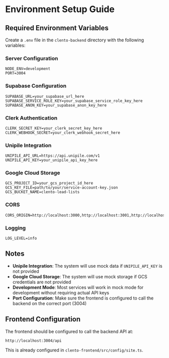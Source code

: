 # Environment Setup Guide

## Required Environment Variables

Create a `.env` file in the `clento-backend` directory with the following variables:

### Server Configuration
```
NODE_ENV=development
PORT=3004
```

### Supabase Configuration
```
SUPABASE_URL=your_supabase_url_here
SUPABASE_SERVICE_ROLE_KEY=your_supabase_service_role_key_here
SUPABASE_ANON_KEY=your_supabase_anon_key_here
```

### Clerk Authentication
```
CLERK_SECRET_KEY=your_clerk_secret_key_here
CLERK_WEBHOOK_SECRET=your_clerk_webhook_secret_here
```

### Unipile Integration
```
UNIPILE_API_URL=https://api.unipile.com/v1
UNIPILE_API_KEY=your_unipile_api_key_here
```

### Google Cloud Storage
```
GCS_PROJECT_ID=your_gcs_project_id_here
GCS_KEY_FILE=path/to/your/service-account-key.json
GCS_BUCKET_NAME=clento-lead-lists
```

### CORS
```
CORS_ORIGIN=http://localhost:3000,http://localhost:3001,http://localhost:3004
```

### Logging
```
LOG_LEVEL=info
```

## Notes

- **Unipile Integration**: The system will use mock data if `UNIPILE_API_KEY` is not provided
- **Google Cloud Storage**: The system will use mock storage if GCS credentials are not provided
- **Development Mode**: Most services will work in mock mode for development without requiring actual API keys
- **Port Configuration**: Make sure the frontend is configured to call the backend on the correct port (3004)

## Frontend Configuration

The frontend should be configured to call the backend API at:
```
http://localhost:3004/api
```

This is already configured in `clento-frontend/src/config/site.ts`.

